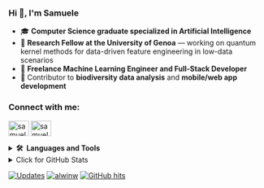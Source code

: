 ### Hi 👋, I'm Samuele

- 🎓 **Computer Science graduate specialized in Artificial Intelligence**
- 🧪 **Research Fellow at the University of Genoa** — working on quantum kernel methods for data-driven feature engineering in low-data scenarios
- 🧠 **Freelance Machine Learning Engineer and Full-Stack Developer**
- 🌱 Contributor to **biodiversity data analysis** and **mobile/web app development**

<h3 align="left">Connect with me:</h3>
<p align="left">
  <a href="https://linkedin.com/in/samuele-pignone" target="blank"><img align="center" src="https://raw.githubusercontent.com/rahuldkjain/github-profile-readme-generator/master/src/images/icons/Social/linked-in-alt.svg" alt="samuele-pignone" height="30" width="40" /></a>
  <a href="https://instagram.com/samuele_pignone" target="blank"><img align="center" src="https://raw.githubusercontent.com/rahuldkjain/github-profile-readme-generator/master/src/images/icons/Social/instagram.svg" alt="samuele_pignone" height="30" width="40" /></a>
</p>

<details>
  <summary><b>🛠️&nbsp;&nbsp;Languages&nbsp;and&nbsp;Tools</b></summary>
  <br/>
  <p align="left"> 
    <a href="https://github.com/SamuelePignone?tab=repositories&language=python" target="_blank"><img alt="python" src="https://img.shields.io/badge/-python-000000?style=flat-square&logo=Python&logoColor=#3776AB"></a>
    <a href="https://github.com/SamuelePignone?tab=repositories&language=c%2B%2B" target="_blank"><img alt="C++" src="https://img.shields.io/badge/-C%2B%2B-000000?style=flat-square&logo=C%2B%2B&logoColor=#00599C"></a>
    <a href="https://github.com/SamuelePignone?tab=repositories&language=react" target="_blank"><img alt="React" src="https://img.shields.io/badge/-react-000000?style=flat-square&logo=react&logoColor=#61DAFB"></a>
    <a href="https://github.com/SamuelePignone?tab=repositories&language=qiskit" target="_blank"><img alt="Qiskit" src="https://img.shields.io/badge/-qiskit-000000?style=flat-square&logo=qiskit&logoColor=#6929C4"></a>
    <a href="https://github.com/SamuelePignone?tab=repositories&language=postgresql" target="_blank"><img alt="PostgreSQL" src="https://img.shields.io/badge/-postgresql-000000?style=flat-square&logo=postgresql&logoColor=#4169E1"></a>
  </p>
</details>

<details>
<summary>Click for GitHub Stats</summary>
<p>&nbsp;<img align="center" src="https://github-readme-stats.vercel.app/api?username=samuelepignone&show_icons=true&theme=tokyonight&locale=en" alt="samuelepignone" /></p>
</details>

<p align="left">
    <a href="https://github.com/SamuelePignone?tab=followers" target="_blank"><img alt="Updates" src="https://img.shields.io/badge/--000000?style=flat-square&logo=RSS&logoColor=white"></a>
    <a href="https://github.com/SamuelePignone" target="_blank"><img alt="alwinw" src="https://badges.pufler.dev/visits/SamuelePignone/SamuelePignone?logo=GitHub&label=visits&color=success&logoColor=white&style=flat-square"/></a>
    <!--<a href="https://github.com/SamuelePignone" target="_blank"><img alt="profile hits" src="https://img.shields.io/jsdelivr/gh/hw/SamuelePignone/SamuelePignone?label=hits&style=flat-square"></a>-->
    <a href="https://github.com/SamuelePignone/SamuelePignone" target="_blank"><img alt="GitHub hits" src="https://img.shields.io/github/last-commit/SamuelePignone/SamuelePignone?label=profile%20updated&style=flat-square"></a>
</p>
